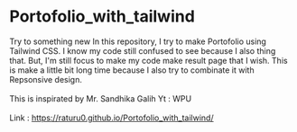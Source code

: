 # Portofolio_with_tailwind
Try to something new
In this repository, I try to make Portofolio using Tailwind CSS. I know my code still confused to see because I also thing that. But, I'm still focus to make my code make result page that I wish. This is make a little bit long time because I also try to combinate it with Repsonsive design. 
<br>
<br>
This is inspirated by Mr. Sandhika Galih Yt : WPU
<br>
<br>
Link : https://raturu0.github.io/Portofolio_with_tailwind/
